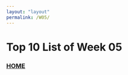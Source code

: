 ```yaml
---
layout: "layout"
permalink: /W05/
---
```


# Top 10 List of Week 05

### [HOME](https://theophilus-lukas.github.io/os211)